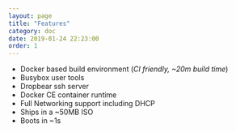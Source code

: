 ```yaml
---
layout: page
title: "Features"
category: doc
date: 2019-01-24 22:23:00
order: 1
---
```


- Docker based build environment (*CI friendly, ~20m build time*)
- Busybox user tools
- Dropbear ssh server
- Docker CE container runtime
- Full Networking support including DHCP
- Ships in a ~50MB ISO
- Boots in ~1s
